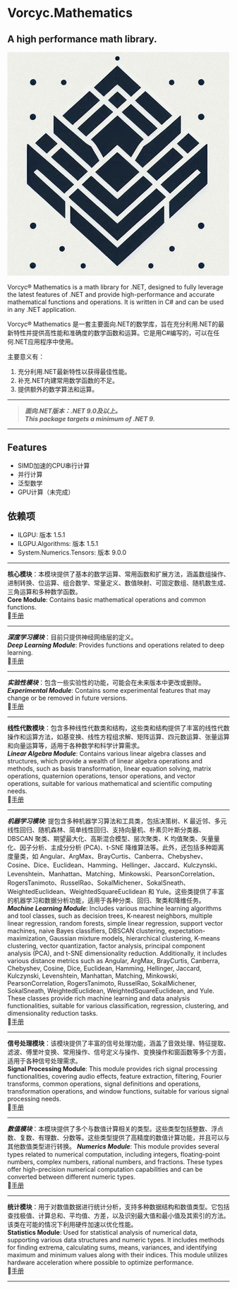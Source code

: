 ﻿# Vorcyc.Mathematics

## A high performance math library.

![VMath logo](logos/logo1.png "logo")

Vorcyc® Mathematics is a math library for .NET, designed to fully leverage the latest features of .NET and provide high-performance and accurate mathematical functions and operations. It is written in C# and can be used in any .NET application.

Vorcyc® Mathematics 是一套主要面向.NET的数学库，旨在充分利用.NET的最新特性并提供高性能和准确度的数学函数和运算。它是用C#编写的，可以在任何.NET应用程序中使用。

主要意义有：
1. 充分利用.NET最新特性以获得最佳性能。
2. 补充.NET内建常用数学函数的不足。
3. 提供额外的数学算法和运算。

---
  
> ***面向.NET版本：.NET 9.0及以上。***  
> ***This package targets a minimum of .NET 9.***


---


## Features
- SIMD加速的CPU串行计算
- 并行计算
- 泛型数学
- GPU计算（未完成）



## 依赖项
- ILGPU: 版本 1.5.1  
- ILGPU.Algorithms: 版本 1.5.1  
- System.Numerics.Tensors: 版本 9.0.0  



---

**核心模块**：本模块提供了基本的数学运算、常用函数和扩展方法，涵盖数组操作、进制转换、位运算、组合数学、常量定义、数值映射、可固定数组、随机数生成、三角运算和多种数学函数。   
**Core Module**: Contains basic mathematical operations and common functions.  
:blue_book:[手册](Module_Core.md)

---

***深度学习模块***：目前只提供神经网络层的定义。   
***Deep Learning Module***: Provides functions and operations related to deep learning.  
:blue_book:[手册](Module_DeepLearning.md)

---

***实验性模块***：包含一些实验性的功能，可能会在未来版本中更改或删除。  
***Experimental Module***: Contains some experimental features that may change or be removed in future versions.  
:blue_book:[手册](Module_Experimental.md)

---

**线性代数模块**：包含多种线性代数类和结构，这些类和结构提供了丰富的线性代数操作和运算方法，如基变换、线性方程组求解、矩阵运算、四元数运算、张量运算和向量运算等，适用于各种数学和科学计算需求。  
***Linear Algebra Module***: Contains various linear algebra classes and structures, which provide a wealth of linear algebra operations and methods, such as basis transformation, linear equation solving, matrix operations, quaternion operations, tensor operations, and vector operations, suitable for various mathematical and scientific computing needs.  
:blue_book:[手册](Module_LinearAlgebra.md)

---

***机器学习模块***: 提包含多种机器学习算法和工具类，包括决策树、K 最近邻、多元线性回归、随机森林、简单线性回归、支持向量机、朴素贝叶斯分类器、DBSCAN 聚类、期望最大化、高斯混合模型、层次聚类、K 均值聚类、矢量量化、因子分析、主成分分析 (PCA)、t-SNE 降维算法等。此外，还包括多种距离度量类，如 Angular、ArgMax、BrayCurtis、Canberra、Chebyshev、Cosine、Dice、Euclidean、Hamming、Hellinger、Jaccard、Kulczynski、Levenshtein、Manhattan、Matching、Minkowski、PearsonCorrelation、RogersTanimoto、RusselRao、SokalMichener、SokalSneath、WeightedEuclidean、WeightedSquareEuclidean 和 Yule。这些类提供了丰富的机器学习和数据分析功能，适用于各种分类、回归、聚类和降维任务。  
***Machine Learning Module***: Includes various machine learning algorithms and tool classes, such as decision trees, K-nearest neighbors, multiple linear regression, random forests, simple linear regression, support vector machines, naive Bayes classifiers, DBSCAN clustering, expectation-maximization, Gaussian mixture models, hierarchical clustering, K-means clustering, vector quantization, factor analysis, principal component analysis (PCA), and t-SNE dimensionality reduction. Additionally, it includes various distance metrics such as Angular, ArgMax, BrayCurtis, Canberra, Chebyshev, Cosine, Dice, Euclidean, Hamming, Hellinger, Jaccard, Kulczynski, Levenshtein, Manhattan, Matching, Minkowski, PearsonCorrelation, RogersTanimoto, RusselRao, SokalMichener, SokalSneath, WeightedEuclidean, WeightedSquareEuclidean, and Yule. These classes provide rich machine learning and data analysis functionalities, suitable for various classification, regression, clustering, and dimensionality reduction tasks.  
:blue_book:[手册](Module_MachineLearning.md)

---

**信号处理模块**：该模块提供了丰富的信号处理功能，涵盖了音效处理、特征提取、滤波、傅里叶变换、常用操作、信号定义与操作、变换操作和窗函数等多个方面，适用于各种信号处理需求。  
**Signal Processing Module**: This module provides rich signal processing functionalities, covering audio effects, feature extraction, filtering, Fourier transforms, common operations, signal definitions and operations, transformation operations, and window functions, suitable for various signal processing needs.   
:blue_book:[手册](Module_SignalProcessing.md)

---

***数值模块***：本模块提供了多个与数值计算相关的类型。这些类型包括整数、浮点数、复数、有理数、分数等。这些类型提供了高精度的数值计算功能，并且可以与其他数值类型进行转换。
***Numerics Module***: This module provides several types related to numerical computation, including integers, floating-point numbers, complex numbers, rational numbers, and fractions. These types offer high-precision numerical computation capabilities and can be converted between different numeric types.  
:blue_book:[手册](Module_Numerics.md)

---

**统计模块**：用于对数值数据进行统计分析，支持多种数据结构和数值类型。它包括查找极值、计算总和、平均值、方差，以及识别最大值和最小值及其索引的方法。该类在可能的情况下利用硬件加速以优化性能。  
**Statistics Module**: Used for statistical analysis of numerical data, supporting various data structures and numeric types. It includes methods for finding extrema, calculating sums, means, variances, and identifying maximum and minimum values along with their indices. This module utilizes hardware acceleration where possible to optimize performance.  
:blue_book:[手册](Module_Statistics.md)


---
